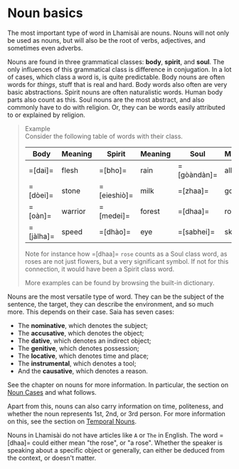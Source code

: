 ---
---
# Noun basics
The most important type of word in Lhamisài are nouns. Nouns will not only be used as nouns, but will also be the root of verbs, adjectives, and sometimes even adverbs.

Nouns are found in three grammatical classes: **body**, **spirit**, and **soul**. The only influences of this grammatical class is difference in conjugation. In a lot of cases, which class a word is, is quite predictable. Body nouns are often words for _things_, stuff that is real and hard. Body words also often are very basic abstractions. Spirit nouns are often naturalistic words. Human body parts also count as this. Soul nouns are the most abstract, and also commonly have to do with religion. Or, they can be words easily attributed to or explained by religion.

> Example  
> Consider the following table of words with their class.
> 
> **Body**  | Meaning | **Spirit**  | Meaning | **Soul**   | Meaning
> ----------|---------|-------------|---------|------------|---------
> =[dai]=   | flesh   | =[bho]=     | rain    | =[gòàndàn]= | all
> =[dòei]=  | stone   | =[eieshiò]= | milk    | =[zhaa]=   | god
> =[oàn]=   | warrior | =[medei]=   | forest  | =[dhaa]=   | rose
> =[jàlha]= | speed   | =[dhào]=    | eye     | =[sabhei]= | sky
>
> Note for instance how =[dhaa]= `rose` counts as a Soul class word, as roses are not just flowers, but a very significant symbol. If not for this connection, it would have been a Spirit class word.
> 
> More examples can be found by browsing the built-in dictionary.

Nouns are the most versatile type of word. They can be the subject of the sentence, the target, they can describe the environment, and so much more. This depends on their case. Saia has seven cases:
* The **nominative**, which denotes the subject;
* The **accusative**, which denotes the object;
* The **dative**, which denotes an indirect object;
* The **genitive**, which denotes possession;
* The **locative**, which denotes time and place;
* The **instrumental**, which denotes a tool;
* And the **causative**, which denotes a reason.

See the chapter on nouns for more information. In particular, the section on [Noun Cases](/grammar/noun-cases) and what follows.

Apart from this, nouns can also carry information on time, politeness, and whether the noun represents 1st, 2nd, or 3rd person. For more information on this, see the section on [Temporal Nouns](/grammar/temporal-nouns).

Nouns in Lhamisài do not have articles like `A` or `The` in English. The word =[dhaa]= could either mean "the rose", or "a rose". Whether the speaker is speaking about a specific object or generally, can either be deduced from the context, or doesn't matter.
